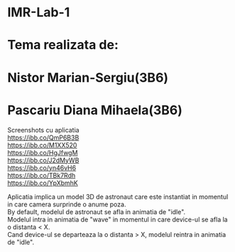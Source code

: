 # IMR-Lab-1

# Tema realizata de:
# Nistor Marian-Sergiu(3B6)
# Pascariu Diana Mihaela(3B6)

Screenshots cu aplicatia\
https://ibb.co/QmP6B3B \
https://ibb.co/M1XX520 \
https://ibb.co/HgJfwgM \
https://ibb.co/J2dMyWB \
https://ibb.co/yn46vH6 \
https://ibb.co/TBk7Rdh \
https://ibb.co/YpXbmhK

Aplicatia implica un model 3D de astronaut care este instantiat in momentul in care camera surprinde o anume poza.\
By default, modelul de astronaut se afla in animatia de "idle".\
Modelul intra in animatia de "wave" in momentul in care device-ul se afla la o distanta < X.\
Cand device-ul se departeaza la o distanta > X, modelul reintra in animatia de "idle".
